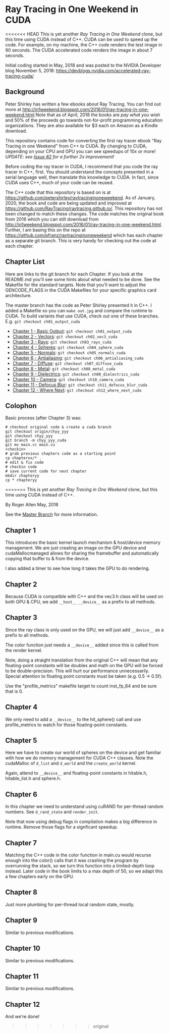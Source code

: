 Ray Tracing in One Weekend in CUDA
==================================

<<<<<<< HEAD
This is yet another _Ray Tracing in One Weekend_ clone, but this time using CUDA instead of C++.  CUDA can be used to speed up the code.  For example, on my machine, the C++ code renders the test image in 90 seconds.  The CUDA accelerated code renders the image in about 7 seconds.

Initial coding started in May, 2018 and was posted to the NVIDIA Developer blog November 5, 2018: https://devblogs.nvidia.com/accelerated-ray-tracing-cuda/

Background
----------

Peter Shirley has written a few ebooks about Ray Tracing.  You can find out more at http://in1weekend.blogspot.com/2016/01/ray-tracing-in-one-weekend.html  Note that as of April, 2018 the books are *pay what you wish* and 50% of the proceeds go towards not-for-profit programming education organizations.  They are also available for $3 each on Amazon as a Kindle download.

This repository contains code for converting the first ray tracer ebook "Ray Tracing in one Weekend" from C++ to CUDA.  By changing to CUDA, depending on your CPU and GPU you can see speedups of 10x or more!  _UPDATE: see [Issue #2](https://github.com/rogerallen/raytracinginoneweekendincuda/issues/2) for a further 2x improvement!_

Before coding the ray tracer in CUDA, I recommend that you code the ray tracer in C++, first.  You should understand the concepts presented in a serial language well, then translate this knowledge to CUDA.  In fact, since CUDA uses C++, much of your code can be reused.

The C++ code that this repository is based on is at https://github.com/petershirley/raytracinginoneweekend.  As of January, 2020, the book and code are being updated and improved at https://github.com/RayTracing/raytracing.github.io/.  This repository has not been changed to match these changes.  The code matches the original book from 2016 which you can still download from http://in1weekend.blogspot.com/2016/01/ray-tracing-in-one-weekend.html.  Further, I am basing this on the repo at https://github.com/pfranz/raytracinginoneweekend which has each chapter as a separate git branch.  This is very handy for checking out the code at each chapter.

Chapter List
------------

Here are links to the git branch for each Chapter.  If you look at the README.md you'll see some hints about what needed to be done.  See the Makefile for the standard targets.  Note that you'll want to adjust the GENCODE_FLAGS in the CUDA Makefiles for your specific graphics card architecture.

The master branch has the code as Peter Shirley presented it in C++.  I added a Makefile so you can `make out.jpg` and compare the runtime to CUDA.  To build variants that use CUDA, check out one of these branches.  E.g. `git checkout ch01_output_cuda`

* [Chapter 1 - Basic Output](https://github.com/rogerallen/raytracinginoneweekend/tree/ch01_output_cuda): `git checkout ch01_output_cuda`
* [Chapter 2 - Vectors](https://github.com/rogerallen/raytracinginoneweekend/tree/ch02_vec3_cuda): `git checkout ch02_vec3_cuda`
* [Chapter 3 - Rays](https://github.com/rogerallen/raytracinginoneweekend/tree/ch03_rays_cuda): `git checkout ch03_rays_cuda`
* [Chapter 4 - Spheres](https://github.com/rogerallen/raytracinginoneweekend/tree/ch04_sphere_cuda): `git checkout ch04_sphere_cuda`
* [Chapter 5 - Normals](https://github.com/rogerallen/raytracinginoneweekend/tree/ch05_normals_cuda): `git checkout ch05_normals_cuda`
* [Chapter 6 - Antialiasing](https://github.com/rogerallen/raytracinginoneweekend/tree/ch06_antialiasing_cuda): `git checkout ch06_antialiasing_cuda`
* [Chapter 7 - Diffuse](https://github.com/rogerallen/raytracinginoneweekend/tree/ch07_diffuse_cuda): `git checkout ch07_diffuse_cuda`
* [Chapter 8 - Metal](https://github.com/rogerallen/raytracinginoneweekend/tree/ch08_metal_cuda): `git checkout ch08_metal_cuda`
* [Chapter 9 - Dielectrics](https://github.com/rogerallen/raytracinginoneweekend/tree/ch09_dielectrics_cuda): `git checkout ch09_dielectrics_cuda`
* [Chapter 10 - Camera](https://github.com/rogerallen/raytracinginoneweekend/tree/ch10_camera_cuda): `git checkout ch10_camera_cuda`
* [Chapter 11 - Defocus Blur](https://github.com/rogerallen/raytracinginoneweekend/tree/ch11_defocus_blur_cuda): `git checkout ch11_defocus_blur_cuda`
* [Chapter 12 - Where Next](https://github.com/rogerallen/raytracinginoneweekend/tree/ch12_where_next_cuda): `git checkout ch12_where_next_cuda`

Colophon
--------

Basic process (after Chapter 3) was:

```
# checkout original code & create a cuda branch
git checkout origin/chyy_yyy
git checkout chyy_yyy
git branch -m chyy_yyy_cuda
git mv main.cc main.cu
<checkin>
# grab previous chapters code as a starting point
cp chapterxx/* .
# edit & fix code
# checkin code
# save current code for next chapter
mkdir chapteryy
cp * chapteryy
```
=======
This is yet another _Ray Tracing in One Weekend_ clone, but this time using CUDA instead of C++.

By Roger Allen
May, 2018

See the [Master Branch](https://github.com/rogerallen/raytracinginoneweekend) for more information.

Chapter 1
---------

This introduces the basic kernel launch mechanism & host/device memory management.  We are just creating an image on the GPU device and cudaMallocmanaged allows for sharing the framebuffer and automatically copying that buffer to & from the device.

I also added a timer to see how long it takes the GPU to do rendering.

Chapter 2
---------

Because CUDA is compatible with C++ and the vec3.h class will be used on both GPU & CPU, we add `__host__` `__device__` as a prefix to all methods.

Chapter 3
---------

Since the ray class is only used on the GPU, we will just add `__device__` as a prefix to all methods.

The color function just needs a `__device__` added since this is called from the render kernel.

Note, doing a straight translation from the original C++ will mean that any floating-point constants will be doubles and math on the GPU will be forced to be double-precision.  This will hurt our performance unnecessarily.  Special attention to floating point constants must be taken (e.g. 0.5 -> 0.5f).

Use the "profile_metrics" makefile target to count inst_fp_64 and be sure that is 0.

Chapter 4
---------

We only need to add a `__device__` to the hit_sphere() call and use profile_metrics to watch for those floating-point constants.

Chapter 5
---------

Here we have to create our world of spheres on the device and get familiar with how we do memory management for CUDA C++ classes.  Note the cudaMalloc of `d_list` and `d_world` and the `create_world` kernel.

Again, attend to `__device__` and floating-point constants in hitable.h, hitable_list.h and sphere.h.

Chapter 6
---------

In this chapter we need to understand using cuRAND for per-thread random numbers.  See `d_rand_state` and `render_init`.

Note that now using debug flags in compilation makes a big difference in runtime.  Remove those flags for a signficant speedup.

Chapter 7
---------

Matching the C++ code in the color function in main.cu would recurse enough into the color() calls that it was crashing the program by overrunning the stack, so we turn this function into a limited-depth loop instead.  Later code in the book limits to a max depth of 50, so we adapt this a few chapters early on the GPU.

Chapter 8
---------

Just more plumbing for per-thread local random state, mostly.

Chapter 9
---------

Similar to previous modifications.

Chapter 10
----------

Similar to previous modifications.

Chapter 11
----------

Similar to previous modifications.

Chapter 12
----------

And we're done!
>>>>>>> original
